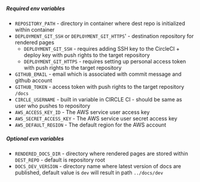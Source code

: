 ##### Required env variables

* `REPOSITORY_PATH` - directory in container where dest repo is initialized within container
* `DEPLOYMENT_GIT_SSH` or `DEPLOYMENT_GIT_HTTPS`' - destination repository for rendered pages
   * `DEPLOYMENT_GIT_SSH` - requires adding SSH key to the CircleCI + deploy key with push rights to the target repository 
   * `DEPLOYMENT_GIT_HTTPS` - requires setting up personal access token with push rights to the target repository
* `GITHUB_EMAIL` - email which is associated with commit message and github account
* `GITHUB_TOKEN` - access token with push rights to the target repository `/docs`
* `CIRCLE_USERNAME` - built in variable in CIRCLE CI - should be same as user who pushes to repository
* `AWS_ACCESS_KEY_ID` - The AWS service user access key
* `AWS_SECRET_ACCESS_KEY` - The AWS service user secret access key
* `AWS_DEFAULT_REGION` - The default region for the AWS account

##### Optional evn variables

* `RENDERED_DOCS_DIR` - directory where rendered pages are stored within `DEST_REPO` - default is repository root
* `DOCS_DEV_VERSION` - directory name where latest version of docs are published,
   default value is `dev` will result in path `../docs/dev`
